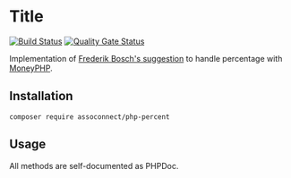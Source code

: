 # Title

[![Build Status](https://github.com/assoconnect/php-percent/actions/workflows/build.yml/badge.svg)](https://github.com/assoconnect/php-percent/actions/workflows/build.yml)
[![Quality Gate Status](https://sonarcloud.io/api/project_badges/measure?project=assoconnect_php-percent&metric=alert_status)](https://sonarcloud.io/dashboard?id=assoconnect_php-percent)

Implementation of [Frederik Bosch's suggestion](https://github.com/moneyphp/money/issues/482#issuecomment-387118355) to handle percentage with [MoneyPHP](https://github.com/moneyphp/money).

## Installation

```
composer require assoconnect/php-percent
```

## Usage

All methods are self-documented as PHPDoc.
